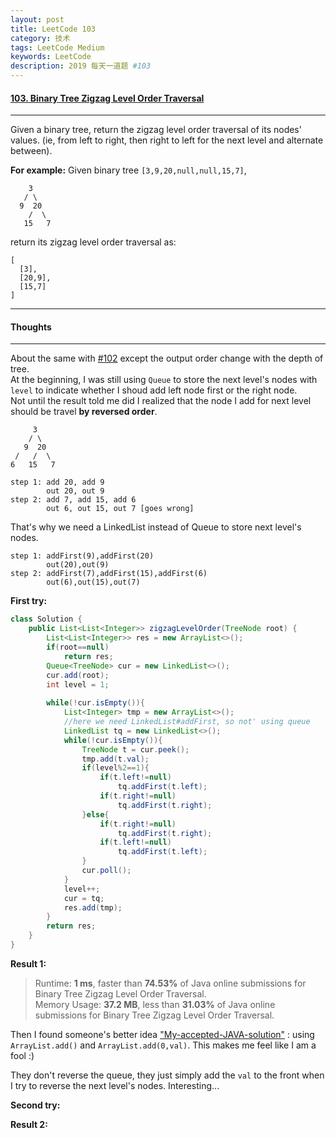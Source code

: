 ```yaml
---
layout: post
title: LeetCode 103
category: 技术
tags: LeetCode Medium
keywords: LeetCode
description: 2019 每天一道题 #103
---
```


#### [103. Binary Tree Zigzag Level Order Traversal](https://leetcode.com/problems/binary-tree-zigzag-level-order-traversal/)
---
Given a binary tree, return the zigzag level order traversal of its nodes' values. (ie, from left to right, then right to left for the next level and alternate between).

**For example:**
Given binary tree `[3,9,20,null,null,15,7]`,
```
    3
   / \
  9  20
    /  \
   15   7
```
return its zigzag level order traversal as:
```
[
  [3],
  [20,9],
  [15,7]
]
```

---
#### Thoughts
---
About the same with [#102](http://www.wushifengzi.xyz/2019/03/29/LeetCode-102.html) except the output order change with the depth of tree.  
At the beginning, I was still using `Queue` to store the next level's nodes with `level` to indicate whether I shoud add left node first or the right node.  
Not until the result told me did I realized that the node I add for next level should be travel **by reversed order**.
```
     3
    / \
   9  20
 /   /  \
6   15   7

step 1: add 20, add 9
        out 20, out 9
step 2: add 7, add 15, add 6
        out 6, out 15, out 7 [goes wrong]
```
That's why we need a LinkedList instead of Queue to store next level's nodes.
```
step 1: addFirst(9),addFirst(20)
        out(20),out(9)
step 2: addFirst(7),addFirst(15),addFirst(6)
        out(6),out(15),out(7)
```

**First try:**
```Java
class Solution {
    public List<List<Integer>> zigzagLevelOrder(TreeNode root) {
        List<List<Integer>> res = new ArrayList<>();
        if(root==null)
            return res;
        Queue<TreeNode> cur = new LinkedList<>();
        cur.add(root);
        int level = 1;
        
        while(!cur.isEmpty()){
            List<Integer> tmp = new ArrayList<>();
            //here we need LinkedList#addFirst, so not' using queue
            LinkedList tq = new LinkedList<>();
            while(!cur.isEmpty()){
                TreeNode t = cur.peek();
                tmp.add(t.val);
                if(level%2==1){
                    if(t.left!=null)
                        tq.addFirst(t.left);
                    if(t.right!=null)
                        tq.addFirst(t.right);
                }else{
                    if(t.right!=null)
                        tq.addFirst(t.right);
                    if(t.left!=null)
                        tq.addFirst(t.left);
                }
                cur.poll();
            }
            level++;
            cur = tq;
            res.add(tmp);
        }
        return res;
    }
}
```

**Result 1:**
> Runtime: **1 ms**, faster than **74.53%** of Java online submissions for Binary Tree Zigzag Level Order Traversal.  
Memory Usage: **37.2 MB**, less than **31.03%** of Java online submissions for Binary Tree Zigzag Level Order Traversal.

Then I found someone's better idea 
["My-accepted-JAVA-solution"](https://leetcode.com/problems/binary-tree-zigzag-level-order-traversal/discuss/33815) : using `ArrayList.add()` and `ArrayList.add(0,val)`. This makes me feel like I am a fool :)

They don't reverse the queue, they just simply add the `val` to the front when I try to reverse the next level's nodes. Interesting...

**Second try:**


**Result 2:**


